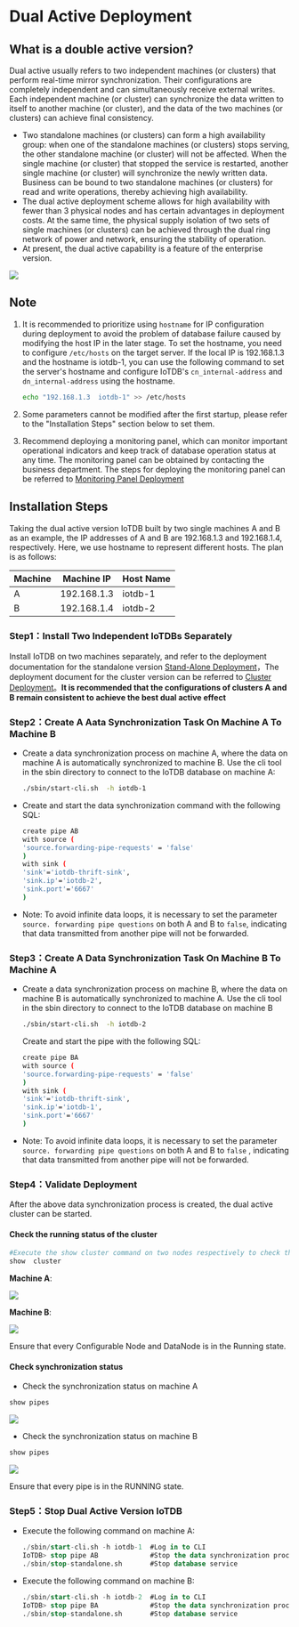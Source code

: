 <!--

    Licensed to the Apache Software Foundation (ASF) under one
    or more contributor license agreements.  See the NOTICE file
    distributed with this work for additional information
    regarding copyright ownership.  The ASF licenses this file
    to you under the Apache License, Version 2.0 (the
    "License"); you may not use this file except in compliance
    with the License.  You may obtain a copy of the License at
    
        http://www.apache.org/licenses/LICENSE-2.0
    
    Unless required by applicable law or agreed to in writing,
    software distributed under the License is distributed on an
    "AS IS" BASIS, WITHOUT WARRANTIES OR CONDITIONS OF ANY
    KIND, either express or implied.  See the License for the
    specific language governing permissions and limitations
    under the License.

-->
# Dual Active Deployment

## What is a double active version?

Dual active usually refers to two independent machines (or clusters) that perform real-time mirror synchronization. Their configurations are completely independent and can simultaneously receive external writes. Each independent machine (or cluster) can synchronize the data written to itself to another machine (or cluster), and the data of the two machines (or clusters) can achieve final consistency.

- Two standalone machines (or clusters) can form a high availability group: when one of the standalone machines (or clusters) stops serving, the other standalone machine (or cluster) will not be affected. When the single machine (or cluster) that stopped the service is restarted, another single machine (or cluster) will synchronize the newly written data. Business can be bound to two standalone machines (or clusters) for read and write operations, thereby achieving high availability.
- The dual active deployment scheme allows for high availability with fewer than 3 physical nodes and has certain advantages in deployment costs. At the same time, the physical supply isolation of two sets of single machines (or clusters) can be achieved through the dual ring network of power and network, ensuring the stability of operation.
- At present, the dual active capability is a feature of the enterprise version.

![](https://alioss.timecho.com/docs/img/20240731104336.png)

## Note

1. It is recommended to prioritize using `hostname` for IP configuration during deployment to avoid the problem of database failure caused by modifying the host IP in the later stage. To set the hostname, you need to configure `/etc/hosts` on the target server. If the local IP is 192.168.1.3 and the hostname is iotdb-1, you can use the following command to set the server's hostname and configure IoTDB's `cn_internal-address` and` dn_internal-address` using the hostname.

    ```Bash
    echo "192.168.1.3  iotdb-1" >> /etc/hosts 
    ```

2. Some parameters cannot be modified after the first startup, please refer to the "Installation Steps" section below to set them.

3. Recommend deploying a monitoring panel, which can monitor important operational indicators and keep track of database operation status at any time. The monitoring panel can be obtained by contacting the business department. The steps for deploying the monitoring panel can be referred to [Monitoring Panel Deployment](https://www.timecho.com/docs/UserGuide/latest/Deployment-and-Maintenance/Monitoring-panel-deployment.html)

## Installation Steps

Taking the dual active version IoTDB built by two single machines A and B as an example, the IP addresses of A and B are 192.168.1.3 and 192.168.1.4, respectively. Here, we use hostname to represent different hosts. The plan is as follows:

| Machine | Machine IP  | Host Name |
| ------- | ----------- | --------- |
| A       | 192.168.1.3 | iotdb-1   |
| B       | 192.168.1.4 | iotdb-2   |

### Step1：Install Two Independent IoTDBs Separately

Install IoTDB on two machines separately, and refer to the deployment documentation for the standalone version [Stand-Alone Deployment](https://www.timecho.com/docs/UserGuide/latest/Deployment-and-Maintenance/Stand-Alone-Deployment_timecho.html)，The deployment document for the cluster version can be referred to [Cluster Deployment](https://www.timecho.com/docs/UserGuide/latest/Deployment-and-Maintenance/Cluster-Deployment_timecho.html)。**It is recommended that the configurations of clusters A and B remain consistent to achieve the best dual active effect**

### Step2：Create A Aata Synchronization Task On Machine A To Machine B

- Create a data synchronization process on machine A, where the data on machine A is automatically synchronized to machine B. Use the cli tool in the sbin directory to connect to the IoTDB database on machine A:

    ```Bash
    ./sbin/start-cli.sh  -h iotdb-1
    ```

- Create and start the data synchronization command with the following SQL:

    ```Bash
    create pipe AB
    with source (
    'source.forwarding-pipe-requests' = 'false' 
    )
    with sink (
    'sink'='iotdb-thrift-sink',
    'sink.ip'='iotdb-2',
    'sink.port'='6667'
    )
    ```

- Note: To avoid infinite data loops, it is necessary to set the parameter `source. forwarding pipe questions` on both A and B to `false`, indicating that data transmitted from another pipe will not be forwarded.

### Step3：Create A Data Synchronization Task On Machine B To Machine A

- Create a data synchronization process on machine B, where the data on machine B is automatically synchronized to machine A. Use the cli tool in the sbin directory to connect to the IoTDB database on machine B

    ```Bash
    ./sbin/start-cli.sh  -h iotdb-2
    ```

    Create and start the pipe with the following SQL:

    ```Bash
    create pipe BA
    with source (
    'source.forwarding-pipe-requests' = 'false' 
    )
    with sink (
    'sink'='iotdb-thrift-sink',
    'sink.ip'='iotdb-1',
    'sink.port'='6667'
    )
    ```

- Note: To avoid infinite data loops, it is necessary to set the parameter `source. forwarding pipe questions` on both A and B to `false` , indicating that data transmitted from another pipe will not be forwarded.

### Step4：Validate Deployment

After the above data synchronization process is created, the dual active cluster can be started.

#### Check the running status of the cluster

```Bash
#Execute the show cluster command on two nodes respectively to check the status of IoTDB service
show  cluster
```

**Machine A**:

![](https://alioss.timecho.com/docs/img/%E5%8F%8C%E6%B4%BB-A.png)

**Machine B**:

![](https://alioss.timecho.com/docs/img/%E5%8F%8C%E6%B4%BB-B.png)

Ensure that every Configurable Node and DataNode is in the Running state.

#### Check synchronization status

- Check the synchronization status on machine A

```Bash
show pipes
```

![](https://alioss.timecho.com/docs/img/show%20pipes-A.png)

- Check the synchronization status on machine B

```Bash
show pipes
```

![](https://alioss.timecho.com/docs/img/show%20pipes-B.png)

Ensure that every pipe is in the RUNNING state.

### Step5：Stop Dual Active Version IoTDB

- Execute the following command on machine A:

    ```SQL
    ./sbin/start-cli.sh -h iotdb-1  #Log in to CLI
    IoTDB> stop pipe AB             #Stop the data synchronization process
    ./sbin/stop-standalone.sh       #Stop database service
    ```

- Execute the following command on machine B:

    ```SQL
    ./sbin/start-cli.sh -h iotdb-2  #Log in to CLI
    IoTDB> stop pipe BA             #Stop the data synchronization process
    ./sbin/stop-standalone.sh       #Stop database service
    ```

